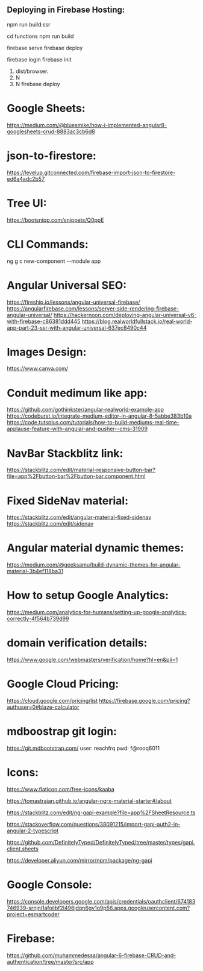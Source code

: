 Deploying in Firebase Hosting:
------------------------------

<!-- ng build --prod -->

<!-- npm run build:ssr && npm run serve:ssr -->

<!-- Now build your project from source directory -->

npm run build:ssr
<!-- Now move to functions directory -->

cd functions
npm run build
<!-- This is to test the prod build in local -->
firebase serve
firebase deploy

<!-- Firebase Hosing -->
firebase login
firebase init
1. dist/browser.
2. N
3. N
firebase deploy

Google Sheets:
===============
https://medium.com/@bluesmike/how-i-implemented-angular8-googlesheets-crud-8883ac3cb6d8

json-to-firestore:
=================
https://levelup.gitconnected.com/firebase-import-json-to-firestore-ed6a4adc2b57

Tree UI:
=======
https://bootsnipp.com/snippets/Q0ppE


CLI Commands:
=============
ng g c new-component --module app

Angular Universal SEO:
======================
https://fireship.io/lessons/angular-universal-firebase/
https://angularfirebase.com/lessons/server-side-rendering-firebase-angular-universal/
https://hackernoon.com/deploying-angular-universal-v6-with-firebase-c86381ddd445
https://blog.realworldfullstack.io/real-world-app-part-23-ssr-with-angular-universal-637ec8490c44

Images Design:
==============
https://www.canva.com/

Conduit medimum like app:
=======================
https://github.com/gothinkster/angular-realworld-example-app
https://codeburst.io/integrate-medium-editor-in-angular-8-5abbe383b10a
https://code.tutsplus.com/tutorials/how-to-build-mediums-real-time-applause-feature-with-angular-and-pusher--cms-31909

NavBar Stackblitz link:
=======================
https://stackblitz.com/edit/material-responsive-button-bar?file=app%2Fbutton-bar%2Fbutton-bar.component.html

Fixed SideNav material:
=======================
https://stackblitz.com/edit/angular-material-fixed-sidenav
https://stackblitz.com/edit/sidenav

Angular material dynamic themes:
===============================
https://medium.com/@geeksamu/build-dynamic-themes-for-angular-material-3b4ef118ba31

How to setup Google Analytics:
=============================
https://medium.com/analytics-for-humans/setting-up-google-analytics-correctly-4f564b739d99


domain verification details:
============================
https://www.google.com/webmasters/verification/home?hl=en&pli=1

Google Cloud Pricing:
====================
https://cloud.google.com/pricing/list
https://firebase.google.com/pricing?authuser=0#blaze-calculator

mdboostrap git login:
===============
https://git.mdbootstrap.com/
user: reachfrq
pwd: f@rooq6011

Icons:
======
https://www.flaticon.com/free-icons/kaaba

https://tomastrajan.github.io/angular-ngrx-material-starter#/about


https://stackblitz.com/edit/ng-gapi-example?file=app%2FSheetResource.ts

https://stackoverflow.com/questions/38091215/import-gapi-auth2-in-angular-2-typescript

https://github.com/DefinitelyTyped/DefinitelyTyped/tree/master/types/gapi.client.sheets

https://developer.aliyun.com/mirror/npm/package/ng-gapi

Google Console:
==============
https://console.developers.google.com/apis/credentials/oauthclient/674183746939-srnjni1afoilbf2l496jdqn6gv1o9p56.apps.googleusercontent.com?project=esmartcoder

Firebase:
=========
https://github.com/muhammedessa/angular-6-firebase-CRUD-and-authentication/tree/master/src/app
